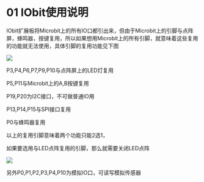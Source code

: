 # 01 IObit使用说明

IObit扩展板将Microbit上的所有IO口都引出来，但由于Microbit上的引脚与点阵屏，蜂鸣器，按键复用，所以如果想用Microbit上的所有引脚，就意味着这些复用的功能就无法使用，具体引脚的复用功能见下图

![](https://s2.ax1x.com/2019/09/02/nC36Fe.jpg)

P3,P4,P6,P7,P9,P10与点阵屏上的LED灯复用

P5,P11与Microbit上的A,B按键复用

P19,P20为I2C接口，不可做普通IO用

P13,P14,P15与SPI接口复用

P0与蜂鸣器复用

以上的复用引脚意味着两个功能只能2选1，

如果要选用与LED点阵复用的引脚，那么就需要关闭LED点阵

![](https://s2.ax1x.com/2019/09/02/nC3gWd.jpg)

另外P0,P1,P2,P3,P4,P10为模拟IO口，可读写模拟传感器

